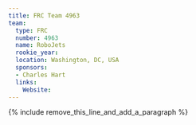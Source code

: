 ```yaml
---
title: FRC Team 4963
team:
  type: FRC
  number: 4963
  name: RoboJets
  rookie_year:
  location: Washington, DC, USA
  sponsors:
  - Charles Hart
  links:
    Website:
---
```


{% include remove_this_line_and_add_a_paragraph %}